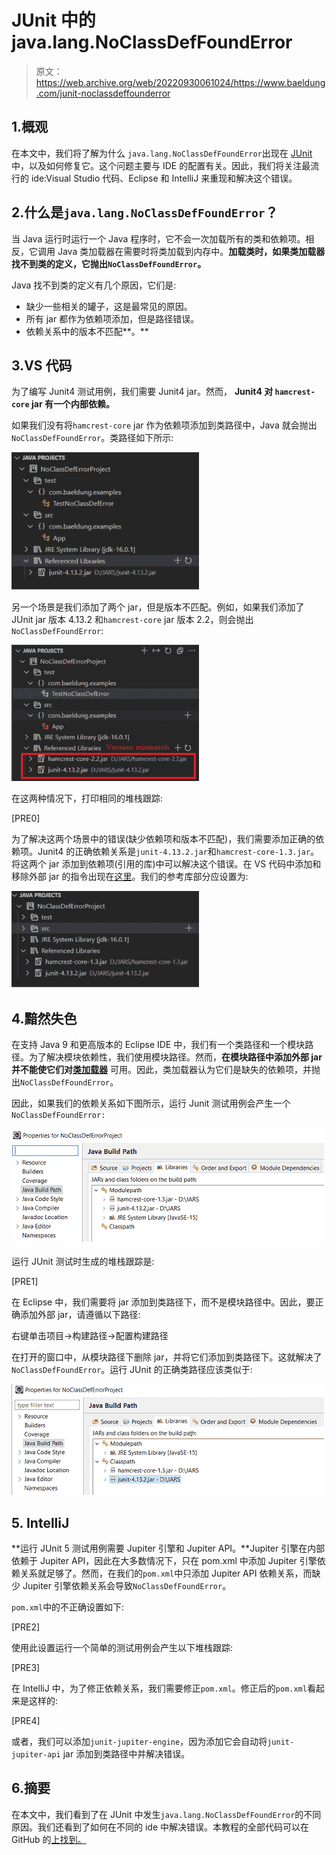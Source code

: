 # JUnit 中的 java.lang.NoClassDefFoundError

> 原文：<https://web.archive.org/web/20220930061024/https://www.baeldung.com/junit-noclassdeffounderror>

## 1.概观

在本文中，我们将了解为什么 `java.lang.NoClassDefFoundError`出现在 [JUnit](/web/20220817201726/https://www.baeldung.com/junit) 中，以及如何修复它。这个问题主要与 IDE 的配置有关。因此，我们将关注最流行的 ide:Visual Studio 代码、Eclipse 和 IntelliJ 来重现和解决这个错误。

## 2.什么是`java.lang.NoClassDefFoundError`？

当 Java 运行时运行一个 Java 程序时，它不会一次加载所有的类和依赖项。相反，它调用 Java 类加载器在需要时将类加载到内存中。**加载类时，如果类加载器找不到类的定义，它抛出`NoClassDefFoundError`。**

Java 找不到类的定义有几个原因，它们是:

*   缺少一些相关的罐子，这是最常见的原因。
*   所有 jar 都作为依赖项添加，但是路径错误。
*   依赖关系中的版本不匹配**。**

## 3.VS 代码

为了编写 Junit4 测试用例，我们需要 Junit4 jar。然而， **Junit4 对 `hamcrest-core` jar 有一个内部依赖。**

如果我们没有将`hamcrest-core` jar 作为依赖项添加到类路径中，Java 就会抛出`NoClassDefFoundError`。类路径如下所示:

[![](img/167b73a0f5dbfa05f744d9a649b73f7a.png)](/web/20220817201726/https://www.baeldung.com/wp-content/uploads/2021/07/j1.png)

另一个场景是我们添加了两个 jar，但是版本不匹配。例如，如果我们添加了 JUnit jar 版本 4.13.2 和`hamcrest-core` jar 版本 2.2，则会抛出`NoClassDefFoundError`:

[![](img/c845540a3bbdd245d61c9b7e5c504650.png)](/web/20220817201726/https://www.baeldung.com/wp-content/uploads/2021/07/j2.png)

在这两种情况下，打印相同的堆栈跟踪:

[PRE0]

为了解决这两个场景中的错误(缺少依赖项和版本不匹配)，我们需要添加正确的依赖项。Junit4 的正确依赖关系是`junit-4.13.2.jar`和`hamcrest-core-1.3.jar`。将这两个 jar 添加到依赖项(引用的库)中可以解决这个错误。在 VS 代码中添加和移除外部 jar 的指令出现在[这里](https://web.archive.org/web/20220817201726/https://code.visualstudio.com/docs/java/java-project)。我们的参考库部分应设置为:

[![](img/6f1e395a4dc5382829a8fc81f19a691e.png)](/web/20220817201726/https://www.baeldung.com/wp-content/uploads/2021/07/j3.png)

## 4.黯然失色

在支持 Java 9 和更高版本的 Eclipse IDE 中，我们有一个类路径和一个模块路径。为了解决模块依赖性，我们使用模块路径。然而，**在模块路径中添加外部 jar 并不能使它们对[类加载器](/web/20220817201726/https://www.baeldung.com/java-classloaders)** 可用。因此，类加载器认为它们是缺失的依赖项，并抛出`NoClassDefFoundError`。

因此，如果我们的依赖关系如下图所示，运行 Junit 测试用例会产生一个`NoClassDefFoundError:`

[![](img/d073b2b2b803d6154700339a64047352.png)](/web/20220817201726/https://www.baeldung.com/wp-content/uploads/2021/07/eclipse_modulePath.png)

运行 JUnit 测试时生成的堆栈跟踪是:

[PRE1]

在 Eclipse 中，我们需要将 jar 添加到类路径下，而不是模块路径中。因此，要正确添加外部 jar，请遵循以下路径:

右键单击项目->构建路径->配置构建路径

在打开的窗口中，从模块路径下删除 jar，并将它们添加到类路径下。这就解决了`NoClassDefFoundError`。运行 JUnit 的正确类路径应该类似于:

[![](img/9988ce89db18e179c7984e21b31c6743.png)](/web/20220817201726/https://www.baeldung.com/wp-content/uploads/2021/07/eclipse_correct_setup.png)

## 5\. IntelliJ

**运行 JUnit 5 测试用例需要 Jupiter 引擎和 Jupiter API。**Jupiter 引擎在内部依赖于 Jupiter API，因此在大多数情况下，只在 pom.xml 中添加 Jupiter 引擎依赖关系就足够了。然而，在我们的`pom.xml`中只添加 Jupiter API 依赖关系，而缺少 Jupiter 引擎依赖关系会导致`NoClassDefFoundError`。

`pom.xml`中的不正确设置如下:

[PRE2]

使用此设置运行一个简单的测试用例会产生以下堆栈跟踪:

[PRE3]

在 IntelliJ 中，为了修正依赖关系，我们需要修正`pom.xml`。修正后的`pom.xml`看起来是这样的:

[PRE4]

或者，我们可以添加`junit-jupiter-engine`，因为添加它会自动将`junit-jupiter-api` jar 添加到类路径中并解决错误。

## 6.摘要

在本文中，我们看到了在 JUnit 中发生`java.lang.NoClassDefFoundError`的不同原因。我们还看到了如何在不同的 ide 中解决错误。本教程的全部代码可以在 GitHub 的[上找到。](https://web.archive.org/web/20220817201726/https://github.com/eugenp/tutorials/tree/master/testing-modules/junit-5)